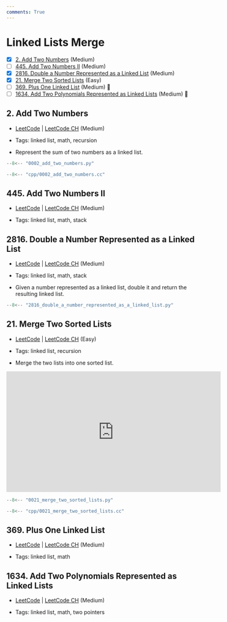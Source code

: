 ```yaml
---
comments: True
---
```


# Linked Lists Merge

- [x] [2. Add Two Numbers](https://leetcode.cn/problems/add-two-numbers/) (Medium)
- [ ] [445. Add Two Numbers II](https://leetcode.cn/problems/add-two-numbers-ii/) (Medium)
- [x] [2816. Double a Number Represented as a Linked List](https://leetcode.cn/problems/double-a-number-represented-as-a-linked-list/) (Medium)
- [x] [21. Merge Two Sorted Lists](https://leetcode.cn/problems/merge-two-sorted-lists/) (Easy)
- [ ] [369. Plus One Linked List](https://leetcode.cn/problems/plus-one-linked-list/) (Medium) 👑
- [ ] [1634. Add Two Polynomials Represented as Linked Lists](https://leetcode.cn/problems/add-two-polynomials-represented-as-linked-lists/) (Medium) 👑

## 2. Add Two Numbers

-   [LeetCode](https://leetcode.com/problems/add-two-numbers/) | [LeetCode CH](https://leetcode.cn/problems/add-two-numbers/) (Medium)

-   Tags: linked list, math, recursion
-   Represent the sum of two numbers as a linked list.

```python title="2. Add Two Numbers - Python Solution"
--8<-- "0002_add_two_numbers.py"
```

```cpp title="2. Add Two Numbers - C++ Solution"
--8<-- "cpp/0002_add_two_numbers.cc"
```

## 445. Add Two Numbers II

-   [LeetCode](https://leetcode.com/problems/add-two-numbers-ii/) | [LeetCode CH](https://leetcode.cn/problems/add-two-numbers-ii/) (Medium)

-   Tags: linked list, math, stack

## 2816. Double a Number Represented as a Linked List

-   [LeetCode](https://leetcode.com/problems/double-a-number-represented-as-a-linked-list/) | [LeetCode CH](https://leetcode.cn/problems/double-a-number-represented-as-a-linked-list/) (Medium)

-   Tags: linked list, math, stack
-   Given a number represented as a linked list, double it and return the resulting linked list.

```python title="2816. Double a Number Represented as a Linked List - Python Solution"
--8<-- "2816_double_a_number_represented_as_a_linked_list.py"
```

## 21. Merge Two Sorted Lists

-   [LeetCode](https://leetcode.com/problems/merge-two-sorted-lists/) | [LeetCode CH](https://leetcode.cn/problems/merge-two-sorted-lists/) (Easy)

-   Tags: linked list, recursion
-   Merge the two lists into one sorted list.

<iframe width="560" height="315" src="https://www.youtube.com/embed/XIdigk956u0?si=2cVoU6DujA3Mgtlr" title="YouTube video player" frameborder="0" allow="accelerometer; autoplay; clipboard-write; encrypted-media; gyroscope; picture-in-picture; web-share" referrerpolicy="strict-origin-when-cross-origin" allowfullscreen></iframe>

```python title="21. Merge Two Sorted Lists - Python Solution"
--8<-- "0021_merge_two_sorted_lists.py"
```

```cpp title="21. Merge Two Sorted Lists - C++ Solution"
--8<-- "cpp/0021_merge_two_sorted_lists.cc"
```

## 369. Plus One Linked List

-   [LeetCode](https://leetcode.com/problems/plus-one-linked-list/) | [LeetCode CH](https://leetcode.cn/problems/plus-one-linked-list/) (Medium)

-   Tags: linked list, math

## 1634. Add Two Polynomials Represented as Linked Lists

-   [LeetCode](https://leetcode.com/problems/add-two-polynomials-represented-as-linked-lists/) | [LeetCode CH](https://leetcode.cn/problems/add-two-polynomials-represented-as-linked-lists/) (Medium)

-   Tags: linked list, math, two pointers
